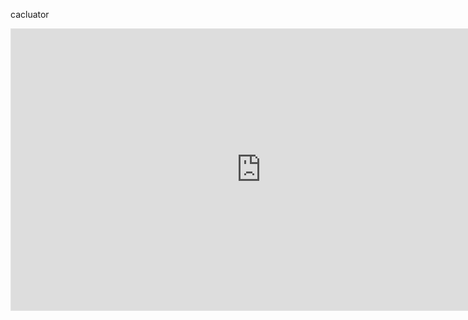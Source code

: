 cacluator 
<iframe style="border: 1px solid rgba(0, 0, 0, 0.1);" width="800" height="450" src="https://www.figma.com/embed?embed_host=share&url=https%3A%2F%2Fwww.figma.com%2Fproto%2F2bxjuJ7bOLwA73KqNF1iBj%2Fcalculator%3Fnode-id%3D1-2%26t%3DR14VSmahTO9zmmGx-1%26scaling%3Dmin-zoom%26content-scaling%3Dfixed%26page-id%3D0%253A1" allowfullscreen></iframe>
